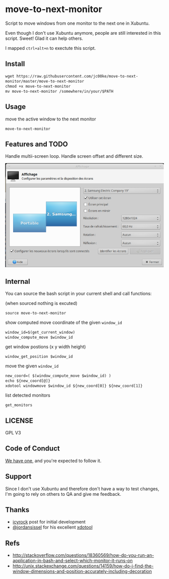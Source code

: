 # move-to-next-monitor

Script to move windows from one monitor to the next one in Xubuntu.

Even though I don't use Xubuntu anymore, people are still interested
in this script. Sweet! Glad it can help others.

I mapped `ctrl+alt+n` to exectute this script.

## Install

```
wget https://raw.githubusercontent.com/jc00ke/move-to-next-monitor/master/move-to-next-monitor
chmod +x move-to-next-monitor
mv move-to-next-monitor /somewhere/in/your/$PATH
```

## Usage

move the active window to the next monitor
```
move-to-next-monitor
```

## Features and TODO

Handle multii-screen loop.
Handle screen offset and different size.

![doc/screenshot_monitor.png](doc/screenshot_monitor.png)

## Internal

You can source the bash script in your current shell and call functions:

(when sourced nothing is excuted)
```
source move-to-next-monitor
```

show computed move coordinate of the given `window_id`
```
window_id=$(get_current_window)
window_compute_move $window_id
```

get window postions (x y width height)
```
window_get_position $window_id
```

move the given `window_id`
```
new_coord=( $(window_compute_move $window_id) )
echo ${new_coord[@]}
xdotool windowmove $window_id ${new_coord[0]} ${new_coord[1]}
```

list detected monitors
```
get_monitors
```

## LICENSE

GPL V3

## Code of Conduct

[We have one](code_of_conduct.md), and you're expected to follow it.

## Support

Since I don't use Xubuntu and therefore don't have a way to test changes, I'm going to rely on others to QA and give me feedback.

## Thanks

* [icyrock](http://icyrock.com/blog/2012/05/xubuntu-moving-windows-between-monitors/) post for initial development
* [@jordansissel](https://github.com/jordansissel) for his excellent [xdotool](https://github.com/jordansissel/xdotool)

## Refs
* http://stackoverflow.com/questions/18360569/how-do-you-run-an-application-in-bash-and-select-which-monitor-it-runs-on
* http://unix.stackexchange.com/questions/14159/how-do-i-find-the-window-dimensions-and-position-accurately-including-decoration
